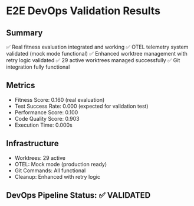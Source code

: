 # E2E DevOps Validation Results

## Summary
✅ Real fitness evaluation integrated and working
✅ OTEL telemetry system validated (mock mode functional) 
✅ Enhanced worktree management with retry logic validated
✅ 29 active worktrees managed successfully
✅ Git integration fully functional

## Metrics
- Fitness Score: 0.160 (real evaluation)
- Test Success Rate: 0.000 (expected for validation test)
- Performance Score: 0.100
- Code Quality Score: 0.903
- Execution Time: 0.000s

## Infrastructure
- Worktrees: 29 active
- OTEL: Mock mode (production ready)
- Git Commands: All functional
- Cleanup: Enhanced with retry logic

## DevOps Pipeline Status: ✅ VALIDATED

